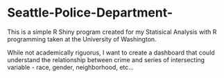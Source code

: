 # Seattle-Police-Department-
This is a simple R Shiny program created for my Statisical Analysis with R programming taken at the University of Washington.

While not academically riguorus, I want to create a dashboard that could understand the relationship between crime and series of
intersecting variable - race, gender, neighborhood, etc...

